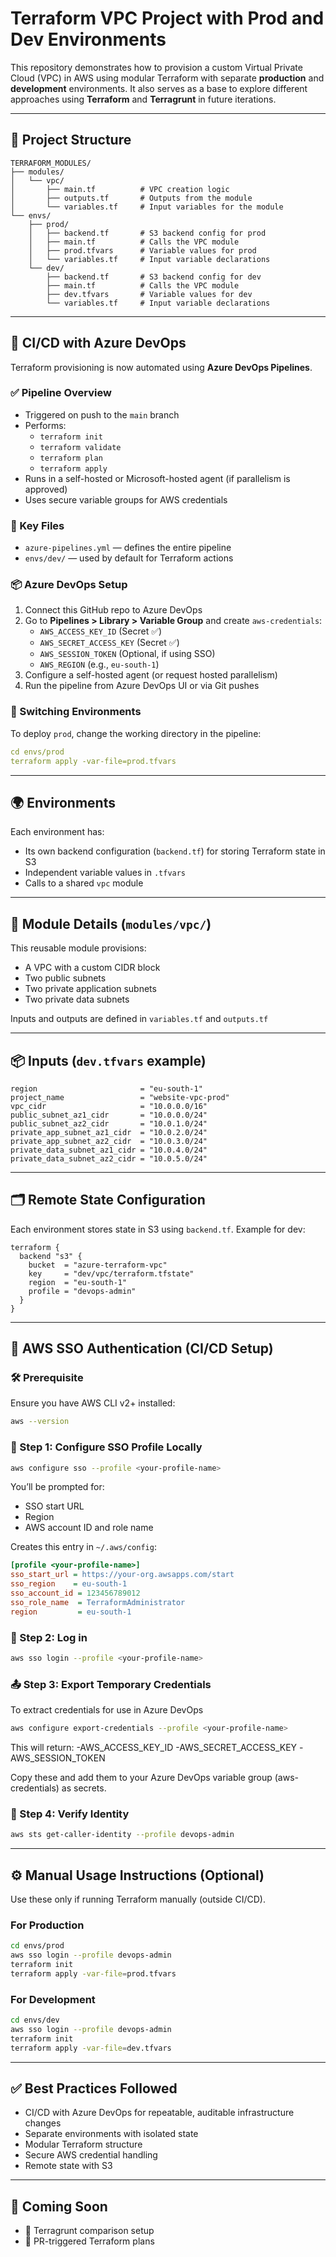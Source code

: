 # Terraform VPC Project with Prod and Dev Environments

This repository demonstrates how to provision a custom Virtual Private Cloud (VPC) in AWS using modular Terraform with separate **production** and **development** environments. It also serves as a base to explore different approaches using **Terraform** and **Terragrunt** in future iterations.

---

## 📁 Project Structure

```
TERRAFORM_MODULES/
├── modules/
│   └── vpc/
│       ├── main.tf          # VPC creation logic
│       ├── outputs.tf       # Outputs from the module
│       └── variables.tf     # Input variables for the module
└── envs/
    ├── prod/
    │   ├── backend.tf       # S3 backend config for prod
    │   ├── main.tf          # Calls the VPC module
    │   ├── prod.tfvars      # Variable values for prod
    │   └── variables.tf     # Input variable declarations
    └── dev/
        ├── backend.tf       # S3 backend config for dev
        ├── main.tf          # Calls the VPC module
        ├── dev.tfvars       # Variable values for dev
        └── variables.tf     # Input variable declarations
```

---

## 🚀 CI/CD with Azure DevOps

Terraform provisioning is now automated using **Azure DevOps Pipelines**.

### ✅ Pipeline Overview

- Triggered on push to the `main` branch
- Performs:
  - `terraform init`
  - `terraform validate`
  - `terraform plan`
  - `terraform apply`
- Runs in a self-hosted or Microsoft-hosted agent (if parallelism is approved)
- Uses secure variable groups for AWS credentials

### 📄 Key Files

- `azure-pipelines.yml` — defines the entire pipeline
- `envs/dev/` — used by default for Terraform actions

### 📦 Azure DevOps Setup

1. Connect this GitHub repo to Azure DevOps
2. Go to **Pipelines > Library > Variable Group** and create `aws-credentials`:
   - `AWS_ACCESS_KEY_ID` (Secret ✅)
   - `AWS_SECRET_ACCESS_KEY` (Secret ✅)
   - `AWS_SESSION_TOKEN` (Optional, if using SSO)
   - `AWS_REGION` (e.g., `eu-south-1`)
3. Configure a self-hosted agent (or request hosted parallelism)
4. Run the pipeline from Azure DevOps UI or via Git pushes

### 📂 Switching Environments

To deploy `prod`, change the working directory in the pipeline:

```yaml
cd envs/prod
terraform apply -var-file=prod.tfvars
```

---

## 🌍 Environments

Each environment has:

- Its own backend configuration (`backend.tf`) for storing Terraform state in S3
- Independent variable values in `.tfvars`
- Calls to a shared `vpc` module

---

## 🧱 Module Details (`modules/vpc/`)

This reusable module provisions:

- A VPC with a custom CIDR block
- Two public subnets
- Two private application subnets
- Two private data subnets

Inputs and outputs are defined in `variables.tf` and `outputs.tf`

---

## 📦 Inputs (`dev.tfvars` example)

```hcl
region                       = "eu-south-1"
project_name                 = "website-vpc-prod"
vpc_cidr                     = "10.0.0.0/16"
public_subnet_az1_cidr       = "10.0.0.0/24"
public_subnet_az2_cidr       = "10.0.1.0/24"
private_app_subnet_az1_cidr  = "10.0.2.0/24"
private_app_subnet_az2_cidr  = "10.0.3.0/24"
private_data_subnet_az1_cidr = "10.0.4.0/24"
private_data_subnet_az2_cidr = "10.0.5.0/24"
```

---

## 🗂 Remote State Configuration

Each environment stores state in S3 using `backend.tf`. Example for dev:

```hcl
terraform {
  backend "s3" {
    bucket  = "azure-terraform-vpc"
    key     = "dev/vpc/terraform.tfstate"
    region  = "eu-south-1"
    profile = "devops-admin"
  }
}
```

---

## 🔐 AWS SSO Authentication (CI/CD Setup)

### 🛠 Prerequisite

Ensure you have AWS CLI v2+ installed:
```bash
aws --version
```

### 🔧 Step 1: Configure SSO Profile Locally

```bash
aws configure sso --profile <your-profile-name>

```

You’ll be prompted for:
- SSO start URL 
- Region
- AWS account ID and role name

Creates this entry in `~/.aws/config`:
```ini
[profile <your-profile-name>]
sso_start_url = https://your-org.awsapps.com/start
sso_region    = eu-south-1
sso_account_id = 123456789012
sso_role_name  = TerraformAdministrator
region         = eu-south-1
```

### 🔐 Step 2: Log in

```bash
aws sso login --profile <your-profile-name>
```

### 📤 Step 3: Export Temporary Credentials
To extract credentials for use in Azure DevOps

```bash
aws configure export-credentials --profile <your-profile-name>
```
This will return:
-AWS_ACCESS_KEY_ID
-AWS_SECRET_ACCESS_KEY
-AWS_SESSION_TOKEN

Copy these and add them to your Azure DevOps variable group (aws-credentials) as secrets.


### 🔎 Step 4: Verify Identity

```bash
aws sts get-caller-identity --profile devops-admin
```

---

## ⚙️ Manual Usage Instructions (Optional)

Use these only if running Terraform manually (outside CI/CD).

### For Production

```bash
cd envs/prod
aws sso login --profile devops-admin
terraform init
terraform apply -var-file=prod.tfvars
```

### For Development

```bash
cd envs/dev
aws sso login --profile devops-admin
terraform init
terraform apply -var-file=dev.tfvars
```

---

## ✅ Best Practices Followed

- CI/CD with Azure DevOps for repeatable, auditable infrastructure changes
- Separate environments with isolated state
- Modular Terraform structure
- Secure AWS credential handling
- Remote state with S3

---

## 📌 Coming Soon

- 🔄 Terragrunt comparison setup
- 🔁 PR-triggered Terraform plans
